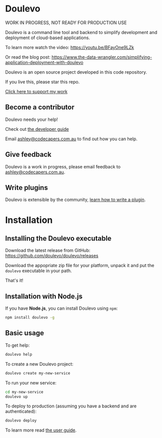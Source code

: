 # Doulevo

WORK IN PROGRESS, NOT READY FOR PRODUCTION USE

Doulevo is a command line tool and backend to simplify development and deployment of cloud-based applications.

To learn more watch the video:
https://youtu.be/BFayOne9LZk

Or read the blog post:
https://www.the-data-wrangler.com/simplifying-application-deployment-with-doulevo

Doulevo is an open source project developed in this code repository.

If you live this, please star this repo.

[Click here to support my work](https://www.codecapers.com.au/about#support-my-work)

## Become a contributor

Doulevo needs your help! 

Check out [the developer guide](Developer.md)

Email ashley@codecapers.com.au to find out how you can help.


## Give feedback

Doulevo is a work in progress, please email feedback to ashley@codecapers.com.au.

## Write plugins

Doulevo is extensible by the community, [learn how to write a plugin](Plugin-developers-guide.md).

# Installation

## Installing the Doulevo executable

Download the latest release from GitHub:
https://github.com/doulevo/doulevo/releases

Download the appopriate zip file for your platform, unpack it and put the `doulevo` executable in your path.

That's it!

## Installation with Node.js

If you have **Node.js**, you can install Doulevo using `npm`:

```bash
npm install doulevo -g
```

## Basic usage

To get help:

```bash
doulevo help
```

To create a new Doulevo project:

```bash
doulevo create my-new-service
```

To run your new service:

```bash
cd my-new-service
doulevo up
```

To deploy to production (assuming you have a backend and are authenticated):

```bash
doulevo deploy
```

To learn more read [the user guide](User-guide.md).
